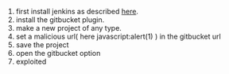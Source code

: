 1. first install jenkins as described [here](https://www.jenkins.io/doc/book/installing/).
2. install the gitbucket plugin.
3. make a new project of any type.
4. set a malicious url( here javascript:alert(1) ) in the gitbucket url
5. save the project
6. open the gitbucket option
7. exploited
